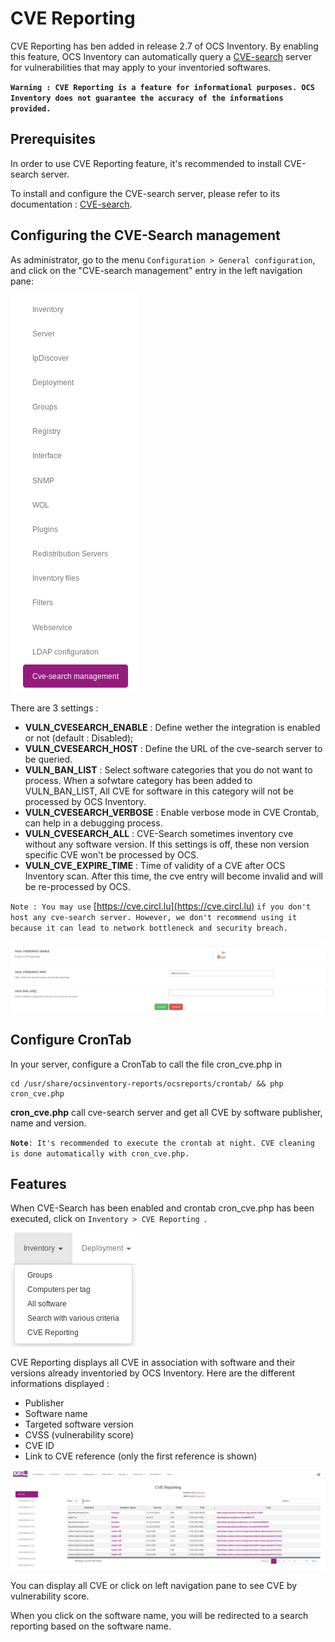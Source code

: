 # CVE Reporting

CVE Reporting has ben added in release 2.7 of OCS Inventory. 
By enabling this feature, OCS Inventory can automatically query a 
[CVE-search](http://cve-search.github.io/cve-search/) server for 
vulnerabilities that may apply to your inventoried softwares.

**`Warning : CVE Reporting is a feature for informational purposes. OCS Inventory does not guarantee the accuracy of the informations provided.`**

## Prerequisites

In order to use CVE Reporting feature, it's recommended to install CVE-search server.

To install and configure the CVE-search server, please refer to its documentation : [CVE-search](http://cve-search.github.io/cve-search/).

## Configuring the CVE-Search management

As administrator, go to the menu ```Configuration > General configuration```, 
and click on the "CVE-search management" entry in the left navigation pane:

![cve-search left navigation pane](../../img/server/reports/cvesearch_config_pane_entry.png)

There are 3 settings :

* **VULN_CVESEARCH_ENABLE** : Define wether the integration is enabled or not (default : Disabled);
* **VULN_CVESEARCH_HOST** : Define the URL of the cve-search server to be queried.
* **VULN_BAN_LIST** : Select software categories that you do not want to process. When a sofwtare category has been added to VULN_BAN_LIST, All CVE for software in this category will not be processed by OCS Inventory.
* **VULN_CVESEARCH_VERBOSE** : Enable verbose mode in CVE Crontab, can help in a debugging process.
* **VULN_CVESEARCH_ALL** : CVE-Search sometimes inventory cve without any software version. If this settings is off, these non version specific CVE won't be processed by OCS.
* **VULN_CVE_EXPIRE_TIME** : Time of validity of a CVE after OCS Inventory scan. After this time, the cve entry will become invalid and will be re-processed by OCS.

`Note : You may use` [https://cve.circl.lu](https://cve.circl.lu) `if you don't host any cve-search server. However, we don't recommend using it because it can lead to network bottleneck and security breach.`

![cve-search config screen](../../img/server/reports/cvesearch_config_screen.png)

## Configure CronTab

In your server, configure a CronTab to call the file cron_cve.php in

    cd /usr/share/ocsinventory-reports/ocsreports/crontab/ && php cron_cve.php

**cron_cve.php** call cve-search server and get all CVE by software publisher, name and version.

**`Note`**`: It's recommended to execute the crontab at night. CVE cleaning is done automatically with cron_cve.php.`

## Features

When CVE-Search has been enabled and crontab cron_cve.php has been executed, click on ```Inventory > CVE Reporting ```.  

![cve-search reporting menu](../../img/server/reports/cvesearch_cvereporting_menu.png)

CVE Reporting displays all CVE in association with software and their versions already inventoried by OCS Inventory. Here are the different informations displayed :

+ Publisher
+ Software name
+ Targeted software version
+ CVSS (vulnerability score)
+ CVE ID
+ Link to CVE reference (only the first reference is shown)

![cve-search page](../../img/server/reports/cvesearch_cvetable.png)

You can display all CVE or click on left navigation pane to see CVE by vulnerability score.

When you click on the software name, you will be redirected to a search reporting based on the software name.
